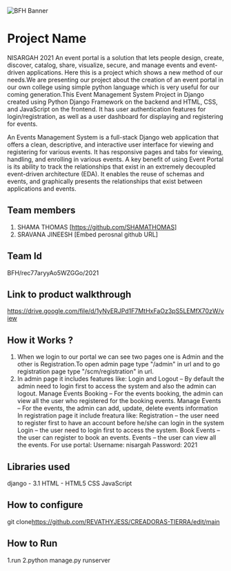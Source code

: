 ![BFH Banner](https://trello-attachments.s3.amazonaws.com/542e9c6316504d5797afbfb9/542e9c6316504d5797afbfc1/39dee8d993841943b5723510ce663233/Frame_19.png)
# Project Name
NISARGAH 2021
An event portal is a solution that lets people design, create, discover, catalog, share, visualize, secure, and manage events and event-driven applications. Here this is a project which shows a new method of our needs.We are presenting our project about the creation of an event portal in our own college using simple python language which is very useful for our coming generation.This Event Management System Project in Django created using Python Django Framework on the backend and HTML, CSS, and JavaScript on the frontend. It has user authentication features for login/registration, as well as a user dashboard for displaying and registering for events.

An Events Management System is a full-stack Django web application that offers a clean, descriptive, and interactive user interface for viewing and registering for various events. It has responsive pages and tabs for viewing, handling, and enrolling in various events.
A key benefit of using Event Portal is its ability to track the relationships that exist in an extremely decoupled event-driven architecture (EDA). It enables the reuse of schemas and events, and graphically presents the relationships that exist between applications and events. 
## Team members
1. SHAMA THOMAS [https://github.com/SHAMATHOMAS]
2. SRAVANA JINEESH [Embed perosnal github URL]
## Team Id
BFH/rec77aryyAo5WZGGo/2021
## Link to product walkthrough
https://drive.google.com/file/d/1yNyERJPd1F7MtHxFaOz3pS5LEMfX70zW/view
## How it Works ?
1. When we login to our portal we can see two pages one is Admin and the other is Registration.To open admin page type "/admin" in url and to go registration page type "/scm/registration" in url. 
2. In admin page it includes features like:
          Login and Logout – By default the admin need to login first to access the system and also the admin can logout.
          Manage Events Booking – For the events booking, the admin can view all the user who registered for the booking events.
          Manage Events – For the events, the admin can add, update, delete events information
   In registration page it include freatura like:
          Registration – the user need to register first to have an account before he/she can login in the system
          Login – the user need to login first to access the system.
          Book Events – the user can register to book an events.
          Events – the user can view all the events.
For use portal:
Username: nisargah
Password: 2021
## Libraries used
django - 3.1
HTML - HTML5
CSS 
JavaScript
## How to configure
git clone<https://github.com/REVATHYJESS/CREADORAS-TIERRA/edit/main>
## How to Run
1.run
2.python manage.py runserver
